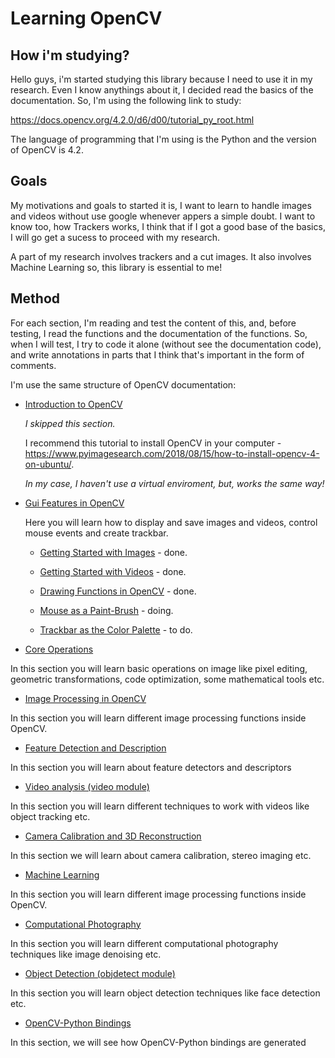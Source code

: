 # Learning OpenCV

## How i'm studying?

Hello guys, i'm started studying this library because I need to use it in my research. Even I know anythings about it, I decided read the basics of the documentation. So, I'm using the following link to study:

https://docs.opencv.org/4.2.0/d6/d00/tutorial_py_root.html

The language of programming that I'm using is the Python and the version of OpenCV is 4.2.

## Goals

My motivations and goals to started it is, I want to learn to handle images and videos without use google whenever appers a simple doubt. I want to know too, how Trackers works, I think that if I got a good base of the basics, I will go get a sucess to proceed with my research.

A part of my research involves trackers and a cut images. It also involves Machine Learning so, this library is essential to me!

## Method

For each section, I'm reading and test the content of this, and, before testing, I read the functions and the documentation of the functions. So, when I will test, I try to code it alone (without see the documentation code), and write annotations in parts that I think that's important in the form of comments.

I'm use the same structure of OpenCV documentation:

* [Introduction to OpenCV](https://docs.opencv.org/4.2.0/da/df6/tutorial_py_table_of_contents_setup.html)

	*I skipped this section.*

	I recommend this tutorial to install OpenCV in your computer - https://www.pyimagesearch.com/2018/08/15/how-to-install-opencv-4-on-ubuntu/.

	*In my case, I haven't use a virtual enviroment, but, works the same way!*

* [Gui Features in OpenCV](https://docs.opencv.org/4.2.0/dc/d4d/tutorial_py_table_of_contents_gui.html)

	Here you will learn how to display and save images and videos, control mouse events and create trackbar.

	* [Getting Started with Images](https://docs.opencv.org/4.2.0/dc/d2e/tutorial_py_image_display.html) - done.

	* [Getting Started with Videos](https://docs.opencv.org/4.2.0/dd/d43/tutorial_py_video_display.html) - done.

	* [Drawing Functions in OpenCV](https://docs.opencv.org/4.2.0/dc/da5/tutorial_py_drawing_functions.html) - done.

	* [Mouse as a Paint-Brush](https://docs.opencv.org/4.2.0/db/d5b/tutorial_py_mouse_handling.html) - doing.

	* [Trackbar as the Color Palette](https://docs.opencv.org/4.2.0/d9/dc8/tutorial_py_trackbar.html) - to do.

* [Core Operations]()

In this section you will learn basic operations on image like pixel editing, geometric transformations, code optimization, some mathematical tools etc.

* [Image Processing in OpenCV]()

In this section you will learn different image processing functions inside OpenCV.

* [Feature Detection and Description]()

In this section you will learn about feature detectors and descriptors

* [Video analysis (video module)]()

In this section you will learn different techniques to work with videos like object tracking etc.

* [Camera Calibration and 3D Reconstruction]()

In this section we will learn about camera calibration, stereo imaging etc.

* [Machine Learning]()

In this section you will learn different image processing functions inside OpenCV.

* [Computational Photography]()

In this section you will learn different computational photography techniques like image denoising etc.

* [Object Detection (objdetect module)]()

In this section you will learn object detection techniques like face detection etc.

* [OpenCV-Python Bindings]()

In this section, we will see how OpenCV-Python bindings are generated